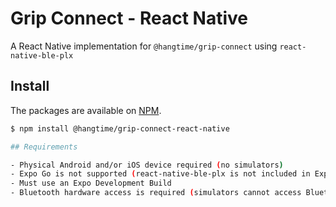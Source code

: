 # Grip Connect - React Native

A React Native implementation for `@hangtime/grip-connect` using `react-native-ble-plx`

## Install

The packages are available on [NPM](https://www.npmjs.com/package/@hangtime/grip-connect-react-native).

```sh [npm]
$ npm install @hangtime/grip-connect-react-native

## Requirements

- Physical Android and/or iOS device required (no simulators)
- Expo Go is not supported (react-native-ble-plx is not included in Expo Go)
- Must use an Expo Development Build
- Bluetooth hardware access is required (simulators cannot access Bluetooth)
```
